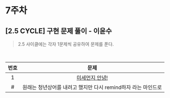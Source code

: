 # 7주차

## [2.5 CYCLE] 구현 문제 풀이 - 이윤수

> 2.5 사이클에는 각자 1문제씩 공유하여 문제를 푼다.

<br>

| 번호 |                             문제                              |
| :--: | :-----------------------------------------------------------: |
|  1   |    [미세먼지 안녕!](https://www.acmicpc.net/problem/17144)    |
|  #   | 원래는 청년상어를 내려고 했지만 다시 remind하자 라는 마인드로 |
